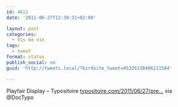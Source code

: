 ```yaml
---
id: 4611
date: '2011-06-27T12:38:31+02:00'

layout: post
categories:
  - Vis ma vie
tags:
  - tweet
format: status
publish_social: no
guid: 'http://tweets.local/?birdsite_tweet=85326138406211584'

---
```


Playfair Display – Typositoire [typositoire.com/2011/06/27/pre…](http://www.typositoire.com/2011/06/27/prescription-playfair-display/) via @DocTypo